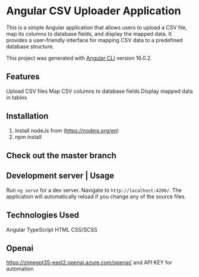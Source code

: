 # Angular CSV Uploader Application

This is a simple Angular application that allows users to upload a CSV file, map its columns to database fields, and display the mapped data. It provides a user-friendly interface for mapping CSV data to a predefined database structure.

This project was generated with [Angular CLI](https://github.com/angular/angular-cli) version 16.0.2.

## Features

Upload CSV files
Map CSV columns to database fields
Display mapped data in tables

## Installation 

1. Install nodeJs from (https://nodejs.org/en)
2. npm install

## Check out the master branch


## Development server | Usage

Run `ng serve` for a dev server. Navigate to `http://localhost:4200/`. The application will automatically reload if you change any of the source files.

## Technologies Used

Angular
TypeScript
HTML
CSS/SCSS

## Openai

https://zimegpt35-east2.openai.azure.com/openai/ and API KEY for automation


